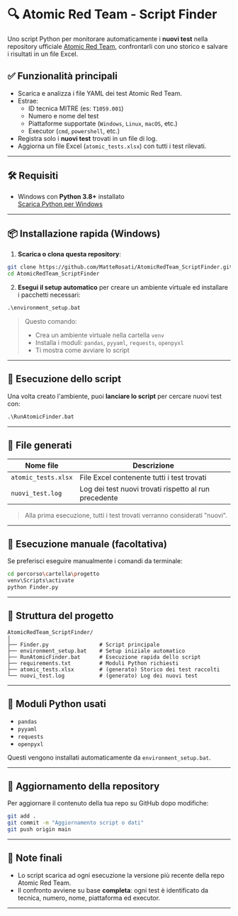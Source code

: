# 🔍 Atomic Red Team - Script Finder

Uno script Python per monitorare automaticamente i **nuovi test** nella repository ufficiale [Atomic Red Team](https://github.com/redcanaryco/atomic-red-team), confrontarli con uno storico e salvare i risultati in un file Excel.

## ✅ Funzionalità principali

- Scarica e analizza i file YAML dei test Atomic Red Team.
- Estrae:
  - ID tecnica MITRE (es: `T1059.001`)
  - Numero e nome del test
  - Piattaforme supportate (`Windows`, `Linux`, `macOS`, etc.)
  - Executor (`cmd`, `powershell`, etc.)
- Registra solo i **nuovi test** trovati in un file di log.
- Aggiorna un file Excel (`atomic_tests.xlsx`) con tutti i test rilevati.

---

## 🛠️ Requisiti

- Windows con **Python 3.8+** installato  
  [Scarica Python per Windows](https://www.python.org/downloads/windows/)

---

## 📦 Installazione rapida (Windows)

1. **Scarica o clona questa repository**:

```bash
git clone https://github.com/MatteRosati/AtomicRedTeam_ScriptFinder.git
cd AtomicRedTeam_ScriptFinder
````

2. **Esegui il setup automatico** per creare un ambiente virtuale ed installare i pacchetti necessari:

```bat
.\environment_setup.bat
```

> Questo comando:
>
> * Crea un ambiente virtuale nella cartella `venv`
> * Installa i moduli: `pandas`, `pyyaml`, `requests`, `openpyxl`
> * Ti mostra come avviare lo script

---

## 🚀 Esecuzione dello script

Una volta creato l'ambiente, puoi **lanciare lo script** per cercare nuovi test con:

```bat
.\RunAtomicFinder.bat
```

---

## 📁 File generati

| Nome file           | Descrizione                                           |
| ------------------- | ----------------------------------------------------- |
| `atomic_tests.xlsx` | File Excel contenente tutti i test trovati            |
| `nuovi_test.log`    | Log dei test nuovi trovati rispetto al run precedente |

> Alla prima esecuzione, tutti i test trovati verranno considerati "nuovi".

---

## 🧪 Esecuzione manuale (facoltativa)

Se preferisci eseguire manualmente i comandi da terminale:

```bash
cd percorso\cartella\progetto
venv\Scripts\activate
python Finder.py
```

---

## 📄 Struttura del progetto

```
AtomicRedTeam_ScriptFinder/
│
├── Finder.py                # Script principale
├── environment_setup.bat    # Setup iniziale automatico
├── RunAtomicFinder.bat      # Esecuzione rapida dello script
├── requirements.txt         # Moduli Python richiesti
├── atomic_tests.xlsx        # (generato) Storico dei test raccolti
└── nuovi_test.log           # (generato) Log dei nuovi test
```

---

## 🧰 Moduli Python usati

* `pandas`
* `pyyaml`
* `requests`
* `openpyxl`

Questi vengono installati automaticamente da `environment_setup.bat`.

---

## 🔄 Aggiornamento della repository

Per aggiornare il contenuto della tua repo su GitHub dopo modifiche:

```bash
git add .
git commit -m "Aggiornamento script o dati"
git push origin main
```

---

## 🧠 Note finali

* Lo script scarica ad ogni esecuzione la versione più recente della repo Atomic Red Team.
* Il confronto avviene su base **completa**: ogni test è identificato da tecnica, numero, nome, piattaforma ed executor.

---